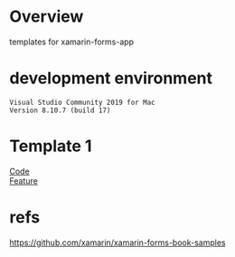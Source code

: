 # Overview

templates for xamarin-forms-app

# development environment

```
Visual Studio Community 2019 for Mac
Version 8.10.7 (build 17)
```

# Template 1
[Code](https://github.com/LeoAndo/xamarin-forms-app-templates/tree/main/SimpleApp)<br>
[Feature](https://github.com/LeoAndo/xamarin-forms-app-templates/tree/main/SimpleApp/SimpleApp/Core)<br>


# refs
https://github.com/xamarin/xamarin-forms-book-samples
